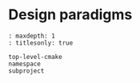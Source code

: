 # Design paradigms

```{toctree}
: maxdepth: 1
: titlesonly: true

top-level-cmake
namespace
subproject
```
